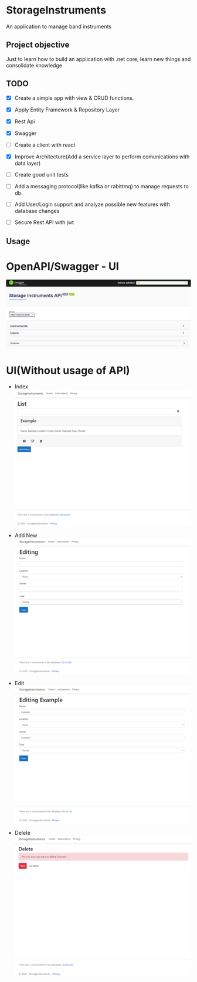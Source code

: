 # StorageInstruments

An application to manage band instruments

## Project objective

Just to learn how to build an application with .net core, learn new things and consolidate knowledge

## TODO

- [x] Create a simple app with view & CRUD functions.
- [x] Apply Entity Framework & Repository Layer
- [x] Rest Api
- [x] Swagger
- [ ] Create a client with react
- [x] Improve Architecture(Add a service layer to perform comunications with data layer)
- [ ] Create good unit tests
- [ ] Add a messaging protocol(like kafka or rabittmq) to manage requests to db.
- [ ] Add User/Login support and analyze possible new features with database changes
- [ ] Secure Rest API with jwt



## Usage
# OpenAPI/Swagger - UI
![alt text](https://github.com/sYnced7/StorageInstruments/blob/master/documentation/swagger/window.PNG)

# UI(Without usage of API)
- Index
![alt text](https://github.com/sYnced7/StorageInstruments/blob/master/documentation/web-ui/index.PNG)

- Add New
![alt text](https://github.com/sYnced7/StorageInstruments/blob/master/documentation/web-ui/addnew.PNG)

- Edit
![alt text](https://github.com/sYnced7/StorageInstruments/blob/master/documentation/web-ui/editing.PNG)

- Delete
![alt text](https://github.com/sYnced7/StorageInstruments/blob/master/documentation/web-ui/delete.PNG)
